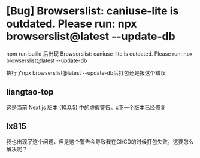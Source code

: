 # [Bug] Browserslist: caniuse-lite is outdated. Please run: npx browserslist@latest --update-db

npm run buiild
后出现 Browserslist: caniuse-lite is outdated. Please run:
npx browserslist@latest --update-db

执行了npx browserslist@latest --update-db后打包还是报这个错误

## liangtao-top

这是当前 Next.js 版本 (10.0.5) 中的虚假警告。x下一个版本已经修复

## lx815

我也出现了这个问题，但是这个警告会导致我在CI/CD的时候打包失败，这要怎么解决呢？
